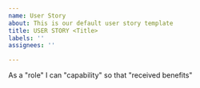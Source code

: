 ```yaml
---
name: User Story
about: This is our default user story template
title: USER STORY <Title>
labels: ''
assignees: ''

---
```


As a "role" I can "capability" so that "received benefits"
